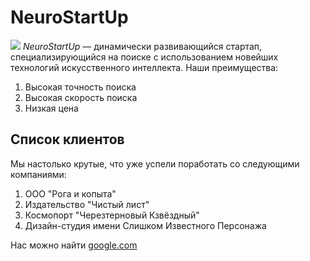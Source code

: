 # NeuroStartUp
![](https://netology-code.github.io/git-homeworks/introduction/assets/logo.png)
*NeuroStartUp* — динамически развивающийся стартап, специализирующийся на поиске с использованием новейших технологий искусственного интеллекта.
Наши преимущества:
1. Высокая точность поиска
1. Высокая скорость поиска
1. Низкая цена

## Список клиентов
Мы настолько крутые, что уже успели поработать со следующими компаниями:
1. ООО "Рога и копыта"
1. Издательство "Чистый лист"
1. Космопорт "Черезтерновый Кзвёздный"
1. Дизайн-студия имени Слишком Известного Персонажа

Нас можно найти [google.com](https://google.com)